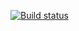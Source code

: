 [![Build status](https://ci.appveyor.com/api/projects/status/lieqg2mgowx1xo41?svg=true)](https://ci.appveyor.com/project/ivalynx/ajs-homeworks-syntactic-constructions-try-catch)